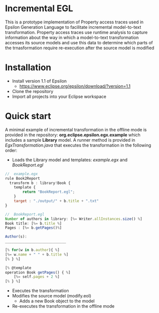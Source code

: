 # Incremental EGL
This is a prototype implementation of Property access traces used in Epsilon Generation Language to facilitate incremental model-to-text transformation. Property access traces use runtime analysis to capture information about the way in which a model-to-text transformation accesses its source models and use this data to determine which parts of the trnasformation require re-execution after the source model is modified

# Installation

* Install version 1.1 of Epsilon
  * https://www.eclipse.org/epsilon/download/?version=1.1
* Clone the repository
* Import all projects into your Eclipse workspace

# Quick start
A minimal example of incremental transformation in the offline mode is provided in the repository: **org.eclipse.epsilon.egx.example** which includes a sample **Library** model. A runner method is provided in *EgxTransformation.java* that executes the transformation in the following order:
* Loads the Library model and templates: *example.egx* and *BookReport.egl*
```javascript
//  example.egx
rule Book2Report
  transform b : library!Book {
	template { 
		return "BookReport.egl";
	}
	target : "./output/" + b.title + ".txt"
}

//  BookReport.egl
Number of authors in library: [%= Writer.allInstances.size() %]
Book title: [%= b.title %]
Pages : [%= b.getPages()%]

Author(s):
____________________________

[% for(w in b.author){ %]
[%= w.name + " " + b.title %]
[% } %]

[% @template
operation Book getPages() { %]
	[%= self.pages + 2 %]
[% } %]
```
* Executes the transformation
* Modifies the source model (modify.eol)
  * Adds a new Book object to the model
* Re-executes the transformation in the offline mode



	
  
